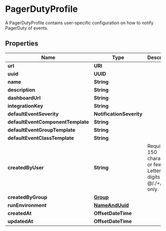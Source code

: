 

# PagerDutyProfile

A PagerDutyProfile contains user-specific configuration on how to notify PagerDuty of events.

## Properties

Name | Type | Description | Notes
------------ | ------------- | ------------- | -------------
**url** | **URI** |  |  [readonly]
**uuid** | **UUID** |  |  [readonly]
**name** | **String** |  | 
**description** | **String** |  |  [optional]
**dashboardUrl** | **String** |  |  [readonly]
**integrationKey** | **String** |  | 
**defaultEventSeverity** | **NotificationSeverity** |  |  [optional]
**defaultEventComponentTemplate** | **String** |  |  [optional]
**defaultEventGroupTemplate** | **String** |  |  [optional]
**defaultEventClassTemplate** | **String** |  |  [optional]
**createdByUser** | **String** | Required. 150 characters or fewer. Letters, digits and @/./+/-/_ only. |  [readonly]
**createdByGroup** | [**Group**](Group.md) |  |  [readonly]
**runEnvironment** | [**NameAndUuid**](NameAndUuid.md) |  |  [optional]
**createdAt** | **OffsetDateTime** |  |  [readonly]
**updatedAt** | **OffsetDateTime** |  |  [readonly]



